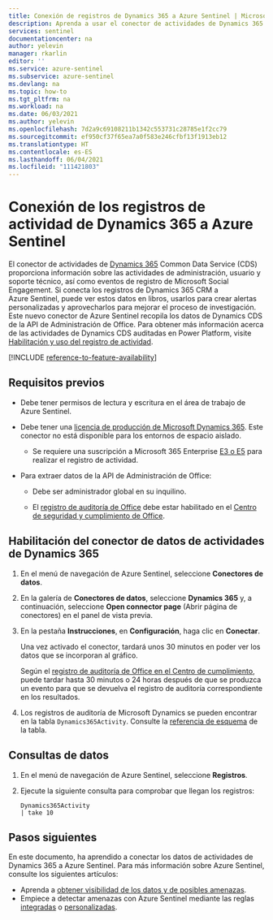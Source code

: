 ```yaml
---
title: Conexión de registros de Dynamics 365 a Azure Sentinel | Microsoft Docs
description: Aprenda a usar el conector de actividades de Dynamics 365 Common Data Service (CDS) para proporcionar información sobre las actividades continuadas de administración, usuario y soporte técnico.
services: sentinel
documentationcenter: na
author: yelevin
manager: rkarlin
editor: ''
ms.service: azure-sentinel
ms.subservice: azure-sentinel
ms.devlang: na
ms.topic: how-to
ms.tgt_pltfrm: na
ms.workload: na
ms.date: 06/03/2021
ms.author: yelevin
ms.openlocfilehash: 7d2a9c69108211b1342c553731c28785e1f2cc79
ms.sourcegitcommit: ef950cf37f65ea7a0f583e246cfbf13f1913eb12
ms.translationtype: HT
ms.contentlocale: es-ES
ms.lasthandoff: 06/04/2021
ms.locfileid: "111421803"
---
```

# <a name="connect-dynamics-365-activity-logs-to-azure-sentinel"></a>Conexión de los registros de actividad de Dynamics 365 a Azure Sentinel

El conector de actividades de [Dynamics 365](/office365/servicedescriptions/microsoft-dynamics-365-online-service-description) Common Data Service (CDS) proporciona información sobre las actividades de administración, usuario y soporte técnico, así como eventos de registro de Microsoft Social Engagement. Si conecta los registros de Dynamics 365 CRM a Azure Sentinel, puede ver estos datos en libros, usarlos para crear alertas personalizadas y aprovecharlos para mejorar el proceso de investigación. Este nuevo conector de Azure Sentinel recopila los datos de Dynamics CDS de la API de Administración de Office. Para obtener más información acerca de las actividades de Dynamics CDS auditadas en Power Platform, visite [Habilitación y uso del registro de actividad](/power-platform/admin/enable-use-comprehensive-auditing).

[!INCLUDE [reference-to-feature-availability](includes/reference-to-feature-availability.md)]

## <a name="prerequisites"></a>Requisitos previos

- Debe tener permisos de lectura y escritura en el área de trabajo de Azure Sentinel.

- Debe tener una [licencia de producción de Microsoft Dynamics 365](/office365/servicedescriptions/microsoft-dynamics-365-online-service-description). Este conector no está disponible para los entornos de espacio aislado.
    - Se requiere una suscripción a Microsoft 365 Enterprise [E3 o E5](/power-platform/admin/enable-use-comprehensive-auditing#requirements) para realizar el registro de actividad.

- Para extraer datos de la API de Administración de Office:
    - Debe ser administrador global en su inquilino.

    - El [registro de auditoría de Office](/office365/servicedescriptions/office-365-platform-service-description/office-365-securitycompliance-center) debe estar habilitado en el [Centro de seguridad y cumplimiento de Office](/microsoft-365/compliance/search-the-audit-log-in-security-and-compliance).

## <a name="enable-the-dynamics-365-activities-data-connector"></a>Habilitación del conector de datos de actividades de Dynamics 365

1. En el menú de navegación de Azure Sentinel, seleccione **Conectores de datos**.

1. En la galería de **Conectores de datos**, seleccione **Dynamics 365** y, a continuación, seleccione **Open connector page** (Abrir página de conectores) en el panel de vista previa.

1. En la pestaña **Instrucciones**, en **Configuración**, haga clic en **Conectar**. 

    Una vez activado el conector, tardará unos 30 minutos en poder ver los datos que se incorporan al gráfico. 

    Según el [registro de auditoría de Office en el Centro de cumplimiento](/microsoft-365/compliance/search-the-audit-log-in-security-and-compliance#requirements-to-search-the-audit-log), puede tardar hasta 30 minutos o 24 horas después de que se produzca un evento para que se devuelva el registro de auditoría correspondiente en los resultados.

1. Los registros de auditoría de Microsoft Dynamics se pueden encontrar en la tabla `Dynamics365Activity`. Consulte la [referencia de esquema](/azure/azure-monitor/reference/tables/dynamics365activity) de la tabla.

## <a name="querying-the-data"></a>Consultas de datos

1. En el menú de navegación de Azure Sentinel, seleccione **Registros**.

1. Ejecute la siguiente consulta para comprobar que llegan los registros:

    ```kusto
    Dynamics365Activity
    | take 10
    ```


## <a name="next-steps"></a>Pasos siguientes
En este documento, ha aprendido a conectar los datos de actividades de Dynamics 365 a Azure Sentinel. Para más información sobre Azure Sentinel, consulte los siguientes artículos:
- Aprenda a [obtener visibilidad de los datos y de posibles amenazas](quickstart-get-visibility.md).
- Empiece a detectar amenazas con Azure Sentinel mediante las reglas [integradas](tutorial-detect-threats-built-in.md) o [personalizadas](tutorial-detect-threats-custom.md).

